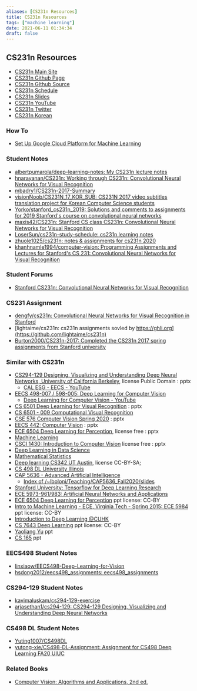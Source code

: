 ```yaml
---
aliases: [CS231n Resources]
title: CS231n Resources
tags: ["machine learning"]
date: 2021-06-11 01:34:34
draft: false
---
```


## CS231n Resources

- [CS231n Main Site](http://cs231n.stanford.edu)
- [CS231n Github Page](http://cs231n.github.io/)
- [CS231n GIthub Source](https://github.com/cs231n/cs231n.github.io)
- [CS231n Schedule](http://cs231n.stanford.edu/schedule.html)
- [CS231n Slides](http://cs231n.stanford.edu/slides/)
- [CS231n YouTube](https://www.youtube.com/playlist?list=PLLvH2FwAQhnpj1WEB-jHmPuUeQ8mX-XXG)
- [CS231n Twitter](https://twitter.com/cs231n)
- [CS231n Korean](http://aikorea.org/cs231n/)

### How To

- [Set Up Google Cloud Platform for Machine Learning](https://github.com/cs231n/gcloud)

### Student Notes

- [albertpumarola/deep-learning-notes: My CS231n lecture notes](https://github.com/albertpumarola/deep-learning-notes)
- [hnarayanan/CS231n: Working through CS231n: Convolutional Neural Networks for Visual Recognition](https://github.com/hnarayanan/CS231n)
- [mbadry1/CS231n-2017-Summary](https://github.com/mbadry1/CS231n-2017-Summary)
- [visionNoob/CS231N_17_KOR_SUB: CS231N 2017 video subtitles translation project for Korean Computer Science students](https://github.com/visionNoob/CS231N_17_KOR_SUB)
- [Yorko/stanford_cs231n_2019: Solutions and comments to assignments for 2019 Stanford's course on convolutional neural networks](https://github.com/Yorko/stanford_cs231n_2019)
- [maxis42/CS231n: Stanford CS class CS231n: Convolutional Neural Networks for Visual Recognition](https://github.com/maxis42/CS231n)
- [LoserSun/cs231n-study-schedule: cs231n learning notes](https://github.com/LoserSun/cs231n-study-schedule)
- [zhuole1025/cs231n: notes & assignments for cs231n 2020](https://github.com/zhuole1025/cs231n)
- [khanhnamle1994/computer-vision: Programming Assignments and Lectures for Stanford's CS 231: Convolutional Neural Networks for Visual Recognition](https://github.com/khanhnamle1994/computer-vision)

### Student Forums

- [Stanford CS231n: Convolutional Neural Networks for Visual Recognition](https://www.teddit.net/r/cs231n/)

### CS231 Assignment

- [dengfy/cs231n: Convolutional Neural Networks for Visual Recognition in Stanford](https://github.com/dengfy/cs231n)
- [lightaime/cs231n: cs231n assignments sovled by https://ghli.org](https://github.com/lightaime/cs231n)
- [Burton2000/CS231n-2017: Completed the CS231n 2017 spring assignments from Stanford university](https://github.com/Burton2000/CS231n-2017)

### Similar with CS231n

- [CS294-129 Designing, Visualizing and Understanding Deep Neural Networks, University of California Berkeley](https://bcourses.berkeley.edu/courses/1453965/), license Public Domain : pptx
    - [CAL ESG - EECS - YouTube](https://www.youtube.com/user/esgeecs/live)
- [EECS 498-007 / 598-005: Deep Learning for Computer Vision](https://web.eecs.umich.edu/~justincj/teaching/eecs498/FA2020/schedule.html)
    - [Deep Learning for Computer Vision - YouTube](https://www.youtube.com/playlist?list=PL5-TkQAfAZFbzxjBHtzdVCWE0Zbhomg7r)
- [CS 6501 Deep Learning for Visual Recognition](https://www.vicenteordonez.com/deeplearning/) : pptx
- [CS 6501 - 009 Computational Visual Recognition](http://www.cs.virginia.edu/~vicente/recognition/)
- [CSE 576 Computer Vision Spring 2020](https://courses.cs.washington.edu/courses/cse576/20sp/calendar/) : pptx
- [EECS 442: Computer Vision](https://web.eecs.umich.edu/~justincj/teaching/eecs442/WI2021/schedule.html) : pptx
- [ECE 6504 Deep Learning for Perception](https://computing.ece.vt.edu/~f15ece6504/), license free : pptx
- [Machine Learning](https://www.cs.ox.ac.uk/people/nando.defreitas/machinelearning/)
- [CSCI 1430: Introduction to Computer Vision](https://browncsci1430.github.io/webpage/index.html) license free : pptx
- [Deep Learning in Data Science](https://kth.instructure.com/courses/17088/pages/lectures)
- [Mathematical Statistics](http://people.uncw.edu/chenc/STT592_Deep%20Learning/STT592DeepLearning_Index.html)
- [Deep learning CS342 UT Austin](https://www.philkr.net/cs342/material), license CC-BY-SA;
- [CS 498 DL University Illinois](https://slazebni.cs.illinois.edu/spring21/)
- [CAP 5636 - Advanced Artificial Intelligence](https://www.eecs.ucf.edu/~lboloni/Teaching/CAP5636_Fall2020/)
    - [Index of /~lboloni/Teaching/CAP5636_Fall2020/slides](https://www.eecs.ucf.edu/~lboloni/Teaching/CAP5636_Fall2020/slides/)
- [Stanford University: Tensorflow for Deep Learning Research](http://web.stanford.edu/class/cs20si/syllabus.html)
- [ECE 5973-961/983: Artificial Neural Networks and Applications](https://samuelcheng.info/deeplearning_2018/)
- [ECE 6504 Deep Learning for Perception](https://computing.ece.vt.edu/~f15ece6504/#present) ppt license: CC-BY
- [Intro to Machine Learning - ECE, Virginia Tech - Spring 2015: ECE 5984](https://computing.ece.vt.edu/~s15ece5984/) ppt license: CC-BY
- [Introduction to Deep Learning @CUHK](http://dl.ee.cuhk.edu.hk/)
- [CS 7643 Deep Learning](https://www.cc.gatech.edu/classes/AY2021/cs7643_fall/) ppt license: CC-BY
- [Yaoliang Yu](https://cs.uwaterloo.ca/~y328yu/mycourses/480-2020/lecture.html) ppt
- [CS 165](http://tensorlab.cms.caltech.edu/users/anima/cms165-2019.html) ppt

### EECS498 Student Notes

- [linxiaow/EECS498-Deep-Learning-for-Vision](https://github.com/linxiaow/EECS498-Deep-Learning-for-Vision)
- [hsdong2012/eecs498_assignments: eecs498_assignments](https://github.com/hsdong2012/eecs498_assignments)

### CS294-129 Student Notes

- [kavimaluskam/cs294-129-exercise](https://github.com/kavimaluskam/cs294-129-exercise)
- [arjasethan1/cs294-129: CS294-129 Designing, Visualizing and Understanding Deep Neural Networks](https://github.com/arjasethan1/cs294-129)

### CS498 DL Student Notes

- [Yuting1007/CS498DL](https://github.com/Yuting1007/CS498DL)
- [yutong-xie/CS498-DL-Assignment: Assignment for CS498 Deep Learning FA20 UIUC](https://github.com/yutong-xie/CS498-DL-Assignment)

### Related Books

- [Computer Vision: Algorithms and Applications, 2nd ed.](http://szeliski.org/Book/)
